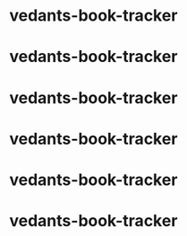 # vedants-book-tracker
# vedants-book-tracker
# vedants-book-tracker
# vedants-book-tracker
# vedants-book-tracker
# vedants-book-tracker
